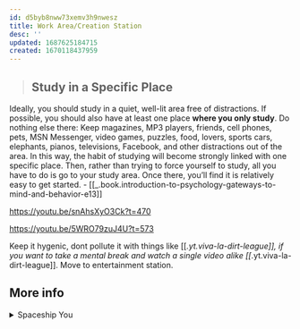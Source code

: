 ```yaml
---
id: d5byb8nww73xemv3h9nwesz
title: Work Area/Creation Station
desc: ''
updated: 1687625184715
created: 1670118437959
---
```


> ## Study in a Specific Place
Ideally, you should study in a quiet, well-lit area free of distractions. If possible, you should also have at least one place **where you only study**. Do nothing else there: Keep magazines, MP3 players, friends, cell phones, pets, MSN Messenger, video games, puzzles, food, lovers, sports cars, elephants, pianos, televisions, Facebook, and other distractions out of the area. In this way, the habit of studying will become strongly linked with one specific place. Then, rather than trying to force yourself to study, all you have to do is go to your study area. Once there, you’ll find it is relatively easy to get started. - [[_.book.introduction-to-psychology-gateways-to-mind-and-behavior-e13]]


https://youtu.be/snAhsXyO3Ck?t=470

https://youtu.be/5WRO79zuJ4U?t=573

Keep it hygenic, dont pollute it with  things like [[_.yt.viva-la-dirt-league]], if you want to take a mental break and watch a single video alike [[_.yt.viva-la-dirt-league]]. Move to entertainment station. 

## More info 
<details>
<summary>Spaceship You</summary>

![[_.yt.CGP-Grey.Spaceship-You]]
</details>

